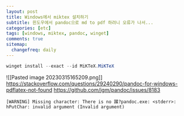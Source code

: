```yaml
---
layout: post
title: Windows에서 miktex 설치하기
subtitle: 윈도우에서 pandoc으로 md to pdf 하려니 오류가 나서...
categories: [etc]
tags: [windows, miktex, pandoc, winget]
comments: true
sitemap:
  changefreq: daily
---
```


```powershell
winget install --exact --id MiKTeX.MiKTeX
```

![[Pasted image 20230315165209.png]]
<https://stackoverflow.com/questions/29240290/pandoc-for-windows-pdflatex-not-found>
<https://github.com/jgm/pandoc/issues/8183>

```powrshell
[WARNING] Missing character: There is no 蹂?pandoc.exe: <stderr>: hPutChar: invalid argument (Invalid argument)
```